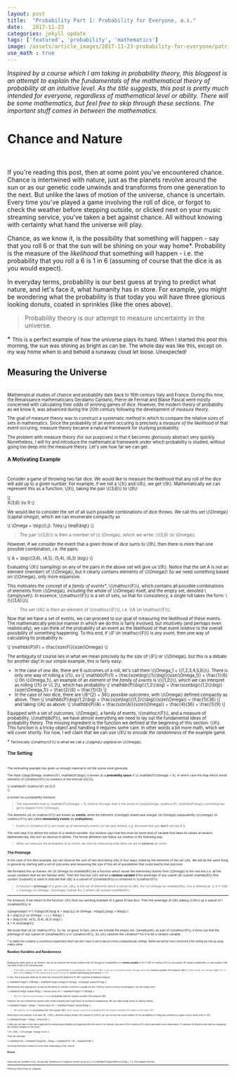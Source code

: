 ```yaml
---
layout: post
title:  "Probability Part 1: Probability for Everyone, a.s."
date:   2017-11-23
categories: jekyll update
tags: ['featured', 'probability', 'mathematics']
image: /assets/article_images/2017-11-23-probability-for-everyone/patrick-fore-389428.jpg
use_math : true
---
```



*Inspired by a course which I am taking in probability theory, this blogpost is an attempt to explain the fundamentals of the mathematical theory of probability at an intuitive level. As the title suggests, this post is pretty much intended for everyone, regardless of mathematical level or ability. There will be some mathematics, but feel free to skip through these sections. The important stuff comes in between the mathematics.*

# Chance and Nature
<br/>

If you're reading this post, then at some point you've encountered chance. Chance is intertwined with nature, just as the planets revolve around the sun or as our genetic code unwinds and transforms from one generation to the next. But unlike the laws of motion of the universe, chance is uncertain. Every time you've played a game involving the roll of dice, or forgot to check the weather before stepping outside, or clicked next on your music streaming service, you've taken a bet against chance. All without knowing with certainty what hand the universe will play. 

Chance, as we know it, is the possibility that something will happen - say that you roll 6 or that the sun will be shining on your way home\*. Probability is the measure of the *likelihood* that something will happen - i.e. the probability that you roll a 6 is 1 in 6 (assuming of course that the dice is as you would expect). 

In everyday terms, probability is our best guess at trying to predict what nature, and let's face it, what humanity has in store. For example, you might be wondering what the probability is that today you will have three glorious looking donuts, coated in sprinkles (like the ones above).

> Probability theory is our attempt to measure uncertainty in the universe.

\* <small> This is a perfect example of how the universe plays its hand. When I started this post this morning, the sun was shining as bright as can be. The whole day was like this, except on my way home when lo and behold a runaway cloud let loose. Unexpected! <small/>

# Measuring the Universe
<br/>

Mathematical studies of chance and probability date back to 16th century Italy and France. During this time, the Renaissance mathematicians Geralamo Cardano, Pierre de Fermat and Blaise Pascal were mostly concerned with calculating their odds of winning games of dice. However, the modern theory of probability as we know it, was advanced during the 20th century following the development of *measure theory*. 

The goal of measure theory was to construct a systematic method in which to compare the relative sizes of sets in mathematics. Since the probability of an event occuring is precisely a *measure of the likelihood* of that event occuring, measure theory became a natural framework for studying probability. 

The problem with measure theory (for our purposes) is that it becomes gloriously abstract very quickly. Nonetheless, I will try and introduce the mathematical framework under which probability is studied, without going too deep into the measure theory. Let's see how far we can get.

### A Motivating Example
<br/>

Consider a game of throwing two fair dice. We would like to measure the likelihood that any roll of the dice will add up to a given number. For example, if we roll a \\(3\\) and \\(6\\), we get \\(9\\). Mathematically we can represent this as a function, \\(X\\), taking the pair \\((3,6)\\) to \\(9\\):

\\[   
    X(3,6) \to 9
\\]

We would like to consider the set of all such possible combinations of dice throws. We call this set \\(\Omega\\) (capital *omega*), which we can enumerate compactly as

\\[
\Omega = \big\\{(i,j): 1\leq i,j \leq6\big\\}
\\]

> The pair \\((3,6)\\) is then a member of \\(\ \Omega\\), which we write: \\((3,6) \in \Omega\\). 

However, if we consider the event that a given throw of dice sums to \\(9\\), then there is more than one possible combination, i.e. the pairs:

\\[
A = \big\\{(3,6), (4,5), (5,4), (6,3) \big\\}
\\]

Evaluating \\(X\\) (sampling) on any of the pairs in the above set will give us \\(9\\). Notice that the set A is not an element (member) of \\(\Omega\\), but it clearly contains elements of \\(\Omega\\)! So we need something based on \\(\Omega\\), only more expansive. 

This motivates the concept of a *family of events\**, \\(\mathscr{F}\\), which contains all possible combinations of elements from \\(\Omega\\), including the whole of \\(\Omega\\) itself, and the empty set, denoted \\(\emptyset\\). In essence, \\(\mathscr{F}\\) is a set of sets, so that for consistency, a single roll takes the form: \\(\\{(3,6)\\}\\). 

> The set \\(A\\) is then an element of \\(\mathscr{F}\\), i.e. \\(A \in \mathscr{F}\\).

Now that we have a set of events, we can proceed to our goal of measuring the likelihood of these events. The mathematically precise manner in which we do this is fairly involved, but intuitively (and perhaps even realistically), we can think of the probability of an event as the likelihood of that event *relative* to the overall possibility of something happening. To this end, if \\(F \in \mathscr{F}\\) is *any event*, then one way of calculating its probability is:

\\[
\mathbb{P}(F) = \frac{size(F)}{size(\Omega)}
\\]

The ambiguity of course lies in what we mean precisely by the *size* of \\(F\\) or \\(\Omega\\), but this is a debate for another day! In our simple example, this is fairly easy:

* In the case of *one* die, there are 6 outcomes of a roll, let's call them \\(\Omega_1 = \\{1,2,3,4,5,6\\}\\). There is only one way of rolling a \\(1\\), so 
\\[
    \mathbb{P}(1) = \frac{size\big(\\{1\\}\big)}{size(\Omega_1)} = \frac{1}{6}
\\]
 On \\(\Omega_1\\), an example of an element of the *family of events* is \\(\\{1,2\\}\\), which we can interpret as rolling \\(1\\) *or* \\(\ 2\\), which has probability
\\[
    \mathbb{P}\big(\\{1,2\\}\big) = \frac{size\big(\\{1,2\\}\big)}{size(\Omega_1)} = \frac{2}{6} = \frac{1}{3}
\\]
* In the case of *two* dice, there are \\(6^{2} = 36\\) possible outcomes, with \\(\Omega\\) defined compactly as above. Then
\\[
    \mathbb{P}\big((1,2)\big) = \frac{size\big(\\{(1,2)\\}\big)}{size(\Omega)} = \frac{1}{36}
\\]
and taking \\(A\\) as above:
\\[
    \mathbb{P}(A) = \frac{size(A)}{size(\Omega)} = \frac{4}{36} = \frac{1}{9}
\\]

Equipped with a set of outcomes, \\(\Omega\\), a family of events, \\(\mathscr{F}\\), and a measure of probability, \\(\mathbb{P}\\), we have almost everything we need to lay out the fundamental ideas of probability theory. The missing ingredient is the function we defined at the beginning of this section: \\(X\\). This function is a tricky object and handling it requires some care. In other words a bit more math, which we will cover shortly. For now, I will claim that we can use \\(X\\) to *encode the randomness* of the example game.

\* <small> Technically \\(\mathscr{F}\\) is what we call a *\\(\sigma\\)-algebra* on \\(\\Omega\\).
<small/>

## The Setting
<br/>

The motivating example has given us enough material to set the scene more generally.

The triple \\(\big(\Omega, \mathscr{F}, \mathbb{P}\big)\\) is known as a **probability space** if \\(\ \mathbb{P}(\Omega) = 1\\). In which case the map which sends elements of \\(\mathscr{F}\\) to numbers in the interval \\([0,1]\\),

\\[
\mathbb{P}:\mathscr{F} \to [0,1]    
\\]

is known as a *probability measure*. 

> The requirement that \\(\ \mathbb{P}(\Omega) = 1\\) reflects the logic that in the world of \\(\big(\Omega, \mathscr{F}, \mathbb{P}\big)\\) something has got to happen from \\(\Omega\\).

The elements \\(A \in \mathscr{F}\\) are known as **events**, while the elements \\(\omega\)) (lowercase *omega*) \\\in \Omega\\) (equivalently \\(\\{\omega\\} \in \mathscr{F}\\)) are called **elementary events** (or **realisations**). 

> Events in \\(\mathscr{F}\\) are made up of elementary events (or the lack thereof, e.g. the event that you **don't** roll two 6's).

The next step is to define the notion of a *random variable*. Our intuition says that this must be some kind of variable that takes its values at random. Mathematically, this isn't as obvious to define. The formal definition will follow our intuition in the following way: 

> When we measure the probability of an event, we start by measuring how likely we are to **observe** an event. 

### The Preimage

In the case of the dice example, we can observe the sum of two dice being \\(9\\) in four ways, listed by the elements of the set \\(A\\). We will do the same thing in general by starting with a set of outcomes and measuring the size of the set of possibilities that could lead to that outcome. 

We formalise this as follows: let \\(X:\Omega \to \mathbb{R}\\) be a function which sends the elementary events from \\(\Omega\\) to the *real line* (i.e. all the usuals numbers that we are familiar with). Then the function \\(X\\) will be a **random variable** if the *preimage* of any subset \\(B \subset \mathbb{R}\\) (the symbol \\(\subset\\) is used to indicate that \\(B\\) is a subset of \\(\mathbb{R}\\)) is contained in \\(\mathscr{F}\\). 

> A function's **preimage** of a given set, \\(B\\), is the set of elements which it sends to \\(B\\). For \\(X:\Omega \to \mathbb{R}\\), this is defined as:
> \\[
X^{-1}(B) = \\{\omega \in \Omega : X(\omega) \subset B\\}
\\]
> where \\(B \subset \mathbb{R}\\). 

***

For instance, if we return to the function \\(X\\) from our working example of a game of two dice. Then the preimage of \\(9\\) (taking \\(\\{9\\}\\) as a subset of \\(\mathbb{R}\\)) is

\\[\begin{align}
X^{-1}\big(\\{9\\}\big) & = \big\\{(i,j) \in \Omega : X\big((i,j)\big) = 9\big\\} \\\
                & = \big\\{(i,j) \in \Omega : i + j = 9\big\\} \\\
                & = \big\\{(3,6), (4,5), (5,4), (6,3) \big\\} \\\
                & = A
\end{align}\\]

We know that \\(A \in \mathscr{F}\\). So far, so good. In fact, since we include the empty set, \\(\emptyset\\), as part of \\(\mathscr{F}\\), it turns out that the preimage of *any* subset of \\(\mathbb{R}\\) is in \\(\mathscr{F}\\). So \\(X\\) satisfies the condition\* for it to be a random variable.


\* <small>In reality this condition is a technical requirement which we don't have to worry about in most (computational) settings. Rather we will be more concerned if the setting we end up using makes sense.<small/>

## Random Variables and Randomness
<br/>

Relating the maths back to our intuition, how do we interpret the formal condition that \\(X:\Omega \to \mathbb{R}\\) is a **random variable** if \\(X^{-1}(B) \in \mathscr{F}\\) for any subset \\(B \subset \mathbb{R}\\) of real numbers? We can think of this in the following way:

> If we make some observation, \\(B\\), which is *quantifiable* in \\(\mathbb{R}\\), then \\(X^{-1}(B)\\) is the set of possible events, through which the **random variable \\(X\\) leads to \\(B\\)**. In other words, the releative **size** \\(X^{-1}(B)\\) is the **chance** of \\(B\\) happening as governed by the **random generating mechanism** of \\(X\\).

In fact, this is precisely what we do when we *measure* the likelihood of \\(B\\) using the probability measure:

\\[
\mathbb{P}\big(X^{-1}(B)\big) = \mathbb{P}\big(\\{\omega \in \Omega : X(\omega) \subset B\\}\big)
\\]

Motivated by this equivalence, as well as the desire for intuitive coherence (usually we don't think of events in terms of preimages!), we can simply write

\\[
\mathbb{P}\big(X \subset B\big) \ \ \text{in place of} \ \ \mathbb{P}\big(X^{-1}(B)\big)
\\]

> We can read this representation as the **probability that the random variable \\(X\\) lands in \\(B\\)**.

However, the set containment symbol looks a little unwieldy and is just there for technical completeness. We can make things easier to read by writing

\\[
\mathbb{P}\big(X = B\big) \ \ \text{in place of} \ \ \mathbb{P}\big(X \subset B\big)
\\]

> We read this as the **probability that \\(X\\) equals \\(B\\)**, which simply means the *probability that the random variable \\(X\\) takes on the value \\(B\\)*.

Returning to our example, if we take \\(B = \\{9\\}\\), and then simply writing \\(9\\) instead of \\(\\{9\\}\\), we can recover the usual notation for the probability of rolling two numbers in a game of dice which sum to \\(9\\):

\\[
\mathbb{P}\big(X = 9\big) = \frac{1}{9}
\\]

Finally we can take a more direct approach to measuring probability by beginning with the event of an interest, say some \\(A \in \mathscr{F}\\) which generates some observation. To measure its likelihood we start by evaluating the random variable on this event:

\\[
B = X(A) = \\{X(\omega): \omega \in A\\}
\\]

Then we calculate:

\\[
\mathbb{P}(A) = \mathbb{P}\big(X(A) = B\big) = \mathbb{P}(X = B) = \mathbb{P}(B)
\\]

choosing whichever notation is more clear, depending on the context.

### Bonus
<br/>

Given any set \\(\mathscr{U}\\), we say that \\(\mathscr{U}\\) happens *almost surely* (a.s.) if \\(\mathbb{P}\big(\mathscr{U}\big) = 1 \\). This explains the title. 

***

*Photo by Patrick Fore on Unsplash*
